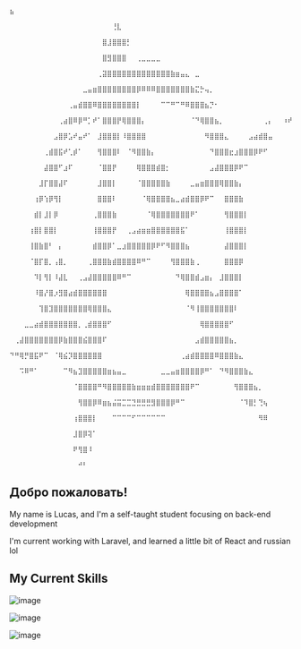 <!--
**C0rv0dev/C0rv0dev** is a ✨ _special_ ✨ repository because its `README.md` (this file) appears on your GitHub profile.

Here are some ideas to get you started:

- 🔭 I’m currently working on ...
- 🌱 I’m currently learning ...
- 👯 I’m looking to collaborate on ...
- 🤔 I’m looking for help with ...
- 💬 Ask me about ...
- 📫 How to reach me: ...
- 😄 Pronouns: ...
- ⚡ Fun fact: ...
-->

                            ⠀⠀                      ⣦⠀⠀⠀⠀⠀⠀⠀⠀⠀⠀⠀⠀⠀⠀⠀⠀⠀⠀⠀⠀⠀⠀⠀⠀⠀⠀⠀⠀⠀⠀⠀⠀⠀⠀⠀⠀⠀
                            ⠀⠀⠀⠀⠀⠀⠀⠀⠀⠀⠀⠀⠀⠀⠀⠀⠀⠀⠀⠀⠀⢘⣇⠀⠀⠀⠀⠀⠀⠀⠀⠀⠀⠀⠀⠀⠀⠀⠀⠀⠀⠀⠀⠀⠀⠀⠀⠀⠀⠀⠀⠀⠀⠀⠀⠀⠀⠀⠀
                            ⠀⠀⠀⠀⠀⠀⠀⠀⠀⠀⠀⠀⠀⠀⠀⠀⠀⠀⠀⣿⣸⣿⣿⣿⡃⠀⠀⠀⠀⠀⠀⠀⠀⠀⠀⠀⠀⠀⠀⠀⠀⠀⠀⠀⠀⠀⠀⠀⠀⠀⠀⠀⠀⠀⠀⠀⠀⠀⠀
                            ⠀⠀⠀⠀⠀⠀⠀⠀⠀⠀⠀⠀⠀⠀⠀⠀⠀⠀⠀⣿⣻⣿⣿⣿⠀⠀⢀⣀⣀⣀⣀⠀⠀⠀⠀⠀⠀⠀⠀⠀⠀⠀⠀⠀⠀⠀⠀⠀⠀⠀⠀⠀⠀⠀⠀⠀⠀⠀⠀
                            ⠀⠀⠀⠀⠀⠀⠀⠀⠀⠀⠀⠀⠀⠀⠀⠀⠀⠀⢀⣽⣿⣿⣿⣿⣿⣿⣿⣿⣿⣿⣿⣿⣿⣷⣶⣤⣄⠀⣀⠀⠀⠀⠀⠀⠀⠀⠀⠀⠀⠀⠀⠀⠀⠀⠀⠀⠀⠀⠀
                            ⠀⠀⠀⠀⠀⠀⠀⠀⠀⠀⠀⠀⠀⠀⠀⣀⣤⣶⣿⣿⣿⣿⣿⣿⣿⣿⡿⠿⠿⠿⣿⣿⣿⣿⣿⣿⣿⣷⣍⡓⢤⡀⠀⠀⠀⠀⠀⠀⠀⠀⠀⠀⠀⠀⠀⠀⠀⠀⠀
                            ⠀⠀⠀⠀⠀⠀⠀⠀⠀⠀⠀⠀⢀⣤⣾⣿⣿⠿⣿⣿⣿⣿⣿⣿⣿⣿⡇⠀⠀⠀⠀⠉⠉⠛⠉⠛⠿⣿⣿⣿⣦⡙⠂⠀⠀⠀⠀⠀⠀⠀⠀⠀⠀⠀⠀⠀⠀⠀⠀
                            ⠀⠀⠀⠀⠀⠀⠀⠀⠀⠀⢀⣴⣿⠿⡿⠛⡁⠞⠁⣿⣿⣿⡟⢿⣿⣿⣿⡄⠀⠀⠀⠀⠀⠀⠀⠀⠀⠈⠙⢿⣿⣿⣦⡀⠀⠀⠀⠀⠀⠀⠀⠀⢀⡄⠀⠀⠰⠞⠋
                            ⠀⠀⠀⠀⠀⠀⠀⠀⠀⣠⣿⡿⣡⠞⣤⠞⠁⠀⣸⣿⣿⣿⡇⠸⣿⣿⣿⣿⠀⠀⠀⠀⠀⠀⠀⠀⠀⠀⠀⠀⠻⣿⣿⣿⣄⠀⠀⠀⠀⣠⣴⣾⣿⣤⠀⠀⠀⠀⠀
                            ⠀⠀⠀⠀⠀⠀⠀⢀⣾⣿⣯⠞⢁⡾⠁⠀⠀⠀⢻⣿⣿⣿⠇⠀⠈⠻⣿⣿⣷⡄⠀⠀⠀⠀⠀⠀⠀⠀⠀⠀⠀⠙⣿⣿⣿⣖⣰⣿⣿⣿⡿⠟⠋⠀⠀⠀⠀⠀⠀
                            ⠀⠀⠀⠀⠀⠀⠀⣼⣿⣿⠋⣰⠏⠀⠀⠀⠀⠀⠈⣿⣿⡟⠀⠀⠀⠀⢿⣿⣿⣿⣾⣿⡂⠀⠀⠀⠀⠀⠀⠀⠀⣠⣼⣿⣿⣿⡿⠟⠉⠀⠀⠀⠀⠀⠀⠀⠀⠀⠀
                            ⠀⠀⠀⠀⠀⠀⣸⡏⣿⣿⣼⠏⠀⠀⠀⠀⠀⠀⣸⣿⣿⡇⠀⠀⠀⠀⠈⣿⣿⣿⣿⣿⣷⠀⠀⠀⠀⣀⣤⣶⣿⣿⣿⢿⣿⣿⣷⡄⠀⠀⠀⠀⠀⠀⠀⠀⠀⠀⠀
                            ⠀⠀⠀⠀⠀⢰⡿⢱⡿⢻⡇⠀⠀⠀⠀⠀⠀⠀⣿⣿⣿⠇⠀⠀⠀⠀⠀⠈⢿⣿⣿⣿⣿⣦⣀⣴⣾⣿⣿⡿⠟⠉⠀⠀⣿⣿⣿⣷⠀⠀⠀⠀⠀⠀⠀⠀⠀⠀⠀
                            ⠀⠀⠀⠀⠀⣾⡇⣸⡇⡿⠀⠀⠀⠀⠀⠀⠀⢀⣿⣿⣿⣷⠀⠀⠀⠀⠀⠀⠈⢿⣿⣿⣿⣿⣿⣿⣿⠟⠁⠀⠀⠀⠀⠀⢻⣿⣿⣿⡇⠀⠀⠀⠀⠀⠀⠀⠀⠀⠀
                            ⠀⠀⠀⠀⢰⣿⡇⣿⣿⡇⠀⠀⠀⠀⠀⠀⠀⢸⣿⣿⣿⡟⠀⠀⢀⣠⣴⣶⣶⣿⣿⣿⣿⣿⣿⣯⠁⠀⠀⠀⠀⠀⠀⠀⢸⣿⣿⣿⡇⠀⠀⠀⠀⠀⠀⠀⠀⠀⠀
                            ⠀⠀⠀⠀⢸⣿⣷⣿⠃⠀⡄⠀⠀⠀⠀⠀⠀⣾⣿⣿⡿⠁⣀⣰⣿⣿⣿⣿⣿⡿⠟⠋⠻⣿⣿⣿⣦⠀⠀⠀⠀⠀⠀⠀⣼⣿⣿⣿⡇⠀⠀⠀⠀⠀⠀⠀⠀⠀⠀
                            ⠀⠀⠀⠀⠈⣿⡏⣿⡀⢠⣿⡀⠀⠀⠀⠀⢀⣿⣿⣿⣷⣾⣿⣿⣿⣿⠿⠛⠉⠀⠀⠀⠀⢻⣿⣿⣿⣷⢀⠀⠀⠀⠀⠀⣿⣿⣿⡿⠀⠀⠀⠀⠀⠀⠀⠀⠀⠀⠀
                            ⠀⠀⠀⠀⠀⠹⡇⢻⡇⠸⣼⣇⠀⠀⢀⣠⣼⣿⣿⣿⣿⣿⠿⠛⠉⠀⠀⠀⠀⠀⠀⠀⠀⠀⠙⢿⣿⣿⣾⣠⣶⡄⠀⣸⣿⣿⣿⡇⠀⠀⠀⠀⠀⠀⠀⠀⠀⠀⠀
                            ⠀⠀⠀⠀⠀⠸⣿⡜⣿⡰⣻⣿⣴⣾⣿⣿⣿⣿⣿⣿⠀⠀⠀⠀⠀⠀⠀⠀⠀⠀⠀⠀⠀⠀⠀⠀⢿⣿⣿⣿⣿⣦⣠⣿⣿⣿⣿⠁⠀⠀⠀⠀⠀⠀⠀⠀⠀⠀⠀
                            ⠀⠀⠀⠀⠀⠀⢹⣿⣹⣿⣿⣿⣿⣿⣿⣿⢿⣿⣿⣿⣄⠀⠀⠀⠀⠀⠀⠀⠀⠀⠀⠀⠀⠀⠀⠀⠈⠻⢸⣿⣿⣿⣿⣿⣿⣿⠇⠀⠀⠀⠀⠀⠀⠀⠀⠀⠀⠀⠀
                            ⠀⠀⠀⣀⣀⣴⣾⣿⣿⣿⣿⣿⣿⣿⡀⢀⣾⣿⣿⣿⠋⠀⠀⠀⠀⠀⠀⠀⠀⠀⠀⠀⠀⠀⠀⠀⠀⠀⠀⢿⣿⣿⣿⣿⣿⠋⠀⠀⠀⠀⠀⠀⠀⠀⠀⠀⠀⠀⠀
                            ⠀⢀⣼⣿⣿⣿⣿⣿⣿⣿⡿⣷⣿⣿⣿⣮⣿⣿⣿⠏⠀⠀⠀⠀⠀⠀⠀⠀⠀⠀⠀⠀⠀⠀⠀⠀⠀⠀⣠⣾⣿⣿⣿⣿⣿⣦⡀⠀⠀⠀⠀⠀⠀⠀⠀⠀⠀⠀⠀
                            ⠙⠛⢿⡛⣿⣯⠟⠉⠀⠈⢿⣮⡹⣿⣿⣿⣿⣿⣿⠀⠀⠀⠀⠀⠀⠀⠀⠀⠀⠀⠀⠀⠀⠀⠀⢀⣴⣾⣿⣿⣿⣿⠿⣿⣿⣿⣷⣄⠀⠀⠀⠀⠀⠀⠀⠀⠀⠀⠀
                            ⠀⠀⠩⠿⠛⠁⠀⠀⠀⠀⠀⠉⠻⣦⣹⣿⣿⣿⣿⣿⣶⣦⣤⣀⠀⠀⠀⠀⠀⠀⠀⣀⣀⣤⣶⣿⣿⣿⣿⡿⠛⠁⠀⠙⠻⣿⣿⣿⣷⣄⠀⠀⠀⠀⠀⠀⠀⠀⠀
                            ⠀⠀⠀⠀⠀⠀⠀⠀⠀⠀⠀⠀⠀⠈⣿⣿⣿⣿⠛⠻⣿⣿⣿⣿⣿⣷⣶⣶⣶⣾⣿⣿⣿⣿⣿⣿⣿⠟⠉⠀⠀⠀⠀⠀⠀⠀⢻⣿⣿⣿⣦⡀⠀⠀⠀⠀⠀⠀⠀
                            ⠀⠀⠀⠀⠀⠀⠀⠀⠀⠀⠀⠀⠀⠀⢻⣿⣿⡿⠿⣶⣦⣬⣭⣉⣉⣙⣛⣛⣛⣻⣿⣿⣿⡿⠛⠉⠀⠀⠀⠀⠀⠀⠀⠀⠀⠀⠀⠈⠹⣿⡃⢙⢦⠀⠀⠀⠀⠀⠀
                            ⠀⠀⠀⠀⠀⠀⠀⠀⠀⠀⠀⠀⠀⢰⣿⣿⣿⡇⠀⠀⠀⠉⠉⠉⠉⠋⠉⠉⠉⠉⠉⠉⠀⠀⠀⠀⠀⠀⠀⠀⠀⠀⠀⠀⠀⠀⠀⠀⠀⠀⠀⠻⠿⠀⠀⠀⠀⠀⠀
                            ⠀⠀⠀⠀⠀⠀⠀⠀⠀⠀⠀⠀⠀⣸⣿⡿⢽⠁⠀⠀⠀⠀⠀⠀⠀⠀⠀⠀⠀⠀⠀⠀⠀⠀⠀⠀⠀⠀⠀⠀⠀⠀⠀⠀⠀⠀⠀⠀⠀⠀⠀⠀⠀⠀⠀⠀⠀⠀⠀
                            ⠀⠀⠀⠀⠀⠀⠀⠀⠀⠀⠀⠀⠀⠟⢻⣿⠸⠀⠀⠀⠀⠀⠀⠀⠀⠀⠀⠀⠀⠀⠀⠀⠀⠀⠀⠀⠀⠀⠀⠀⠀⠀⠀⠀⠀⠀⠀⠀⠀⠀⠀⠀⠀⠀⠀⠀⠀⠀⠀
                            ⠀⠀⠀⠀⠀⠀⠀⠀⠀⠀⠀⠀⠀⠀⠚⠃⠀⠀⠀⠀⠀⠀⠀⠀⠀⠀⠀⠀⠀⠀⠀⠀⠀⠀⠀⠀⠀⠀⠀⠀⠀⠀⠀⠀⠀⠀⠀⠀⠀⠀⠀


<html>
<head>
</head>
<body>
  <section>
    <div class="intro">
      <h1>Добро пожаловать!</h1>
      <p>My name is Lucas, and I'm a self-taught student focusing on back-end development</p>
      <p>I'm current working with Laravel, and learned a little bit of React and russian lol</p>
    </div>
    <div>
      <h1>My Current Skills</h1>
    </div>
  </section>  
</body>
</html>

<!-- php -->
![image](https://user-images.githubusercontent.com/71951113/216558707-d9ef75e3-fcbc-40f4-9010-dae2f214fa07.png)
<!-- laravel -->
![image](https://user-images.githubusercontent.com/71951113/216559095-70eba896-df93-43d4-b925-8637a1c87ef3.png)
<!-- ubuntu -->
![image](https://user-images.githubusercontent.com/71951113/216559202-50773b17-f38e-40c3-b3f7-d298b0d1e329.png)
